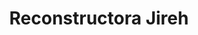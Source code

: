 ---
title: "Reconstructora Jireh"
url: /zona-19-ciudad-de-guatemala/reconstructora-jireh/
shop: general
---